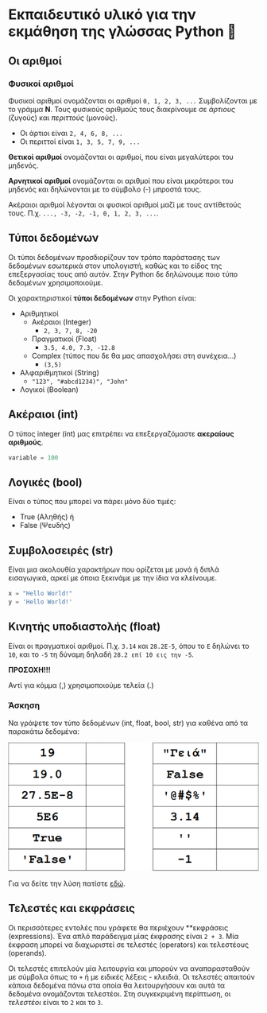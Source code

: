 # 	Εκπαιδευτικό υλικό για την εκμάθηση της γλώσσας Python 🐍

## Οι αριθµοί

### Φυσικοί αριθµοί

Φυσικοί αριθµοί ονοµάζονται οι αριθµοί `0, 1, 2, 3, ...` Συµβολίζονται µε το γράµµα **Ν**.
Τους φυσικούς αριθµούς τους διακρίνουµε σε *άρτιους* (ζυγούς) και *περιττούς* (µονούς).

- Οι άρτιοι είναι `2, 4, 6, 8, ...`
- Οι περιττοί είναι `1, 3, 5, 7, 9, ...`

**Θετικοί αριθµοί** ονοµάζονται οι αριθµοί, που είναι µεγαλύτεροι του µηδενός.

**Αρνητικοί αριθµοί** ονοµάζονται οι αριθµοί που είναι µικρότεροι του µηδενός και δηλώνονται µε το σύµβολο (-) µπροστά τους.

Ακέραιοι αριθµοί λέγονται οι φυσικοί αριθµοί µαζί µε τους αντίθετούς τους. Π.χ. `..., -3, -2, -1, 0, 1, 2, 3, ...`.

## Τύποι δεδομένων

Οι τύποι δεδομένων προσδιορίζουν τον τρόπο παράστασης των δεδομένων εσωτερικά στον υπολογιστή, καθώς και το είδος της επεξεργασίας τους από αυτόν. Στην Python δε δηλώνουμε ποιο τύπο δεδομένων χρησιμοποιούμε.

Οι χαρακτηριστικοί **τύποι δεδομένων** στην Python είναι: 

- Αριθµητικοί
  - Ακέραιοι (Integer)
    -  `2, 3, 7, 8, -20`
  - Πραγµατικοί (Float)
    - `3.5, 4.0, 7.3, -12.8`
  - Complex (τύπος που δε θα μας απασχολήσει στη συνέχεια...)
    - `(3,5)`
- Αλφαριθµητικοί (String)
  - `"123", "#abcd1234)", "John"`
- Λογικοί (Boolean)


## Ακέραιοι (int)

Ο τύπος integer (int) µας επιτρέπει να επεξεργαζόµαστε **ακεραίους αριθµούς**.

```python
variable = 100
```

## Λογικές (bool)

Είναι ο τύπος που μπορεί να πάρει μόνο δύο τιμές:

- True (Αληθής) ή
- False (Ψευδής)

## Συμβολοσειρές (str)

Είναι μια ακολουθία χαρακτήρων που ορίζεται με μονά ή διπλά εισαγωγικά, αρκεί με όποια ξεκινάμε με την ίδια να κλείνουμε.

```python
x = "Hello World!"
y = 'Hello World!'
```

## Κινητής υποδιαστολής (float)

Είναι οι πραγματικοί αριθμοί. Π.χ. `3.14` και `28.2E-5`, όπου το `E` δηλώνει το `10`, και το `-5` τη
δύναμη δηλαδή `28.2 επί 10 εις την -5`.

**ΠΡΟΣΟΧΗ!!!**

Αντί για κόμμα (,) χρησιμοποιούμε τελεία (.)

### Άσκηση

Να γράψετε τον τύπο δεδομένων (int, float, bool, str) για καθένα από τα παρακάτω δεδομένα:

![Exercise 1](images/Exercise_1.PNG)

Για να δείτε την λύση πατίστε [εδώ](images/Exercise_1S.PNG).

## Τελεστές και εκφράσεις

Οι περισσότερες εντολές που γράφετε θα περιέχουν **εκφράσεις (expressions). Ένα απλό παράδειγμα μίας έκφρασης είναι `2 + 3`. Μία έκφραση μπορεί να διαχωριστεί σε τελεστές (operators) και τελεστέους (operands).

Οι τελεστές επιτελούν μία λειτουργία και μπορούν να αναπαρασταθούν με σύμβολα όπως το `+` ή με ειδικές λέξεις - κλειδιά. Οι τελεστές απαιτούν κάποια δεδομένα πάνω στα οποία θα λειτουργήσουν και αυτά τα δεδομένα ονομάζονται τελεστέοι. Στη συγκεκριμένη περίπτωση, οι *τελεστέοι* είναι το `2` και το `3`.


